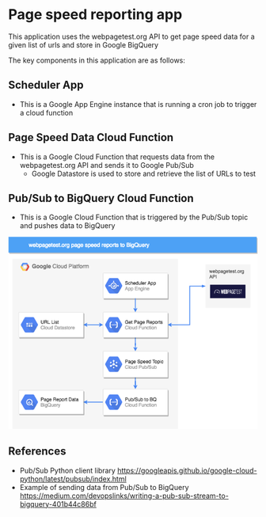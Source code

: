 # Page speed reporting app

This application uses the webpagetest.org API to get page speed data for a given list of urls and store in Google BigQuery

The key components in this application are as follows:

## Scheduler App
- This is a Google App Engine instance that is running a cron job to trigger a cloud function

## Page Speed Data Cloud Function
- This is a Google Cloud Function that requests data from the webpagetest.org API and sends it to Google Pub/Sub
  - Google Datastore is used to store and retrieve the list of URLs to test

## Pub/Sub to BigQuery Cloud Function
- This is a Google Cloud Function that is triggered by the Pub/Sub topic and pushes data to BigQuery


![App architecture](https://github.com/slowmosteve/page-speed/blob/master/images/page-speed-app.png)


## References
- Pub/Sub Python client library https://googleapis.github.io/google-cloud-python/latest/pubsub/index.html
- Example of sending data from Pub/Sub to BigQuery https://medium.com/devopslinks/writing-a-pub-sub-stream-to-bigquery-401b44c86bf
